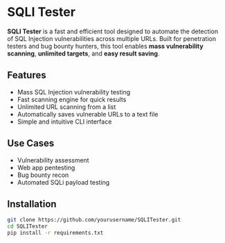 # SQLI Tester

**SQLI Tester** is a fast and efficient tool designed to automate the detection of SQL Injection vulnerabilities across multiple URLs. Built for penetration testers and bug bounty hunters, this tool enables **mass vulnerability scanning**, **unlimited targets**, and **easy result saving**.

## Features

- Mass SQL Injection vulnerability testing
- Fast scanning engine for quick results
- Unlimited URL scanning from a list
- Automatically saves vulnerable URLs to a text file
- Simple and intuitive CLI interface

## Use Cases

- Vulnerability assessment
- Web app pentesting
- Bug bounty recon
- Automated SQLi payload testing

## Installation

```bash
git clone https://github.com/yourusername/SQLITester.git
cd SQLITester
pip install -r requirements.txt
